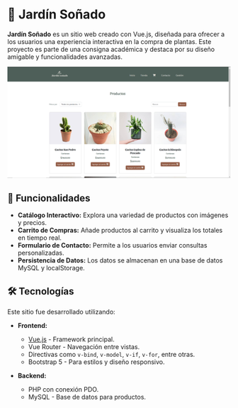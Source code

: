 # 🌿 Jardín Soñado

**Jardín Soñado** es un sitio web creado con Vue.js, diseñada para ofrecer a los usuarios una experiencia interactiva en la compra de plantas. Este proyecto es parte de una consigna académica y destaca por su diseño amigable y funcionalidades avanzadas.

![Jardín Soñado](app/src/assets/images/captura.png)

## 🚀 Funcionalidades

- **Catálogo Interactivo:** Explora una variedad de productos con imágenes y precios.
- **Carrito de Compras:** Añade productos al carrito y visualiza los totales en tiempo real.
- **Formulario de Contacto:** Permite a los usuarios enviar consultas personalizadas.
- **Persistencia de Datos:** Los datos se almacenan en una base de datos MySQL y localStorage.

## 🛠️ Tecnologías

Este sitio fue desarrollado utilizando:

- **Frontend:**
  - [Vue.js](https://vuejs.org/) - Framework principal.
  - Vue Router - Navegación entre vistas.
  - Directivas como `v-bind`, `v-model`, `v-if`, `v-for`, entre otras.
  - Bootstrap 5 - Para estilos y diseño responsivo.

- **Backend:**
  - PHP con conexión PDO.
  - MySQL - Base de datos para productos.